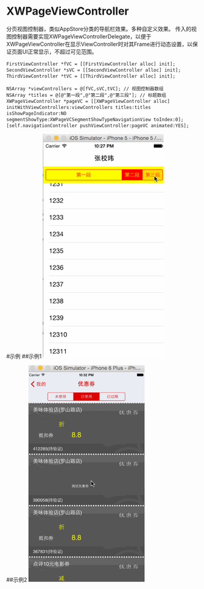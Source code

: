 # XWPageViewController
分页视图控制器，类似AppStore分类的导航栏效果。多种自定义效果。
传入的视图控制器需要实现XWPageViewControllerDelegate，以便于XWPageViewController在显示ViewController时对其Frame进行动态设置，以保证页面UI正常显示，不超过可见范围。

```
FirstViewController *fVC = [[FirstViewController alloc] init];
SecondViewController *sVC = [[SecondViewController alloc] init];
ThirdViewController *tVC = [[ThirdViewController alloc] init];

NSArray *viewControllers = @[fVC,sVC,tVC]; // 视图控制器数组
NSArray *titles = @[@"第一段",@"第二段",@"第三段"]; // 标题数组
XWPageViewController *pageVC = [[XWPageViewController alloc] initWithViewControllers:viewControllers titles:titles isShowPageIndicator:NO segmentShowType:XWPageVCSegmentShowTypeNavigationView toIndex:0];
[self.navigationController pushViewController:pageVC animated:YES];
```

#示例
##示例1
![](https://github.com/shnuzxw/XWPageViewController/blob/master/XWPageViewController1.gif)

##示例2
![](https://github.com/shnuzxw/XWPageViewController/blob/master/XWPageViewController2.gif)


